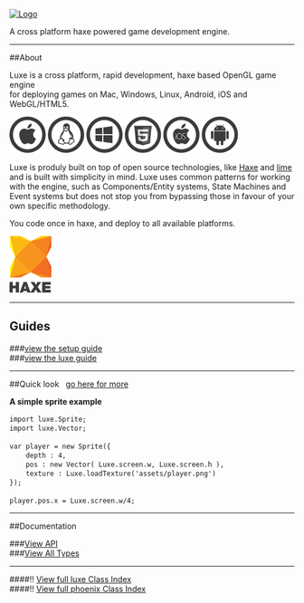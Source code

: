 
[![Logo](http://luxeengine.com/images/logo.png)](./index.html)

A cross platform haxe powered game development engine.

--- 
##About

Luxe is a cross platform, rapid development, haxe based OpenGL game engine    
for deploying games on Mac, Windows, Linux, Android, iOS and WebGL/HTML5.

<img title="Mac" alt="Mac" src="images/mac64.png" class="platform-icon-64"/>
<img title="Linux" alt="Linux" src="images/linux64.png" class="platform-icon-64"/>
<img title="Windows" alt="Windows" src="images/windows64.png" class="platform-icon-64"/>
<img title="WebGL/HTML5" alt="WebGL/HTML5" src="images/web64.png" class="platform-icon-64"/>
<img title="iOS" alt="iOS" src="images/ios64.png" class="platform-icon-64"/>
<img title="Android" alt="Android" src="images/android64.png" class="platform-icon-64"/>

Luxe is produly built on top of open source technologies, like [Haxe](http://haxe.org) and [lime](http://limeframework.com/) and is built with simplicity in mind.
Luxe uses common patterns for working with the engine, such as Components/Entity systems, State Machines and Event systems but does not stop you from bypassing those in favour of your own specific methodology. 

You code once in haxe, and deploy to all available platforms.

[ ![haxe](images/haxe.png) ](http://haxe.org)

----
## Guides

###[view the setup guide](setup.html)   
###[view the luxe guide](guide.html)   

----
##Quick look
&nbsp; [go here for more](quick.html)   

**A simple sprite example**

    import luxe.Sprite;
    import luxe.Vector;

    var player = new Sprite({
        depth : 4,
        pos : new Vector( Luxe.screen.w, Luxe.screen.h ),
        texture : Luxe.loadTexture('assets/player.png')
    });

    player.pos.x = Luxe.screen.w/4;

----

<a name="docs"></a>

##Documentation

###[View API](api.html)   
###[View All Types](types.html) 

---

####!! [ View full luxe Class Index](luxe.Classes.html)   
####!! [View full phoenix Class Index](phoenix.Classes.html)   
&nbsp;
&nbsp;

&nbsp;

